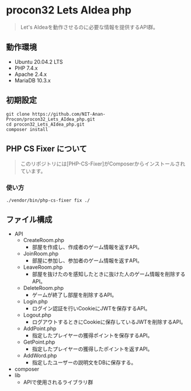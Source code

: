 # procon32 Lets AIdea php
> Let's AIdeaを動作させるのに必要な情報を提供するAPI群。

## 動作環境
- Ubuntu 20.04.2 LTS
- PHP 7.4.x
- Apache 2.4.x
- MariaDB 10.3.x

## 初期設定

```
git clone https://github.com/NIT-Anan-Procon/procon32_Lets_AIdea_php.git
cd procon32_Lets_AIdea_php.git
composer install
```

## PHP CS Fixer について

> このリポジトリには[PHP-CS-Fixer]がComposerからインストールされています。

### 使い方

```
./vendor/bin/php-cs-fixer fix ./
```

## ファイル構成
- API
    - CreateRoom.php
        - 部屋を作成し、作成者のゲーム情報を返すAPI。
    - JoinRoom.php
        - 部屋に参加し、参加者のゲーム情報を返すAPI。
    - LeaveRoom.php
        - 部屋を抜けたのを感知したときに抜けた人のゲーム情報を削除するAPI。
    - DeleteRoom.php
        - ゲームが終了し部屋を削除するAPI。
    - Login.php
        - ログイン認証を行いCookieにJWTを保存するAPI。
    - Logout.php
        - ログアウトするときにCookieに保存しているJWTを削除するAPI。
    - AddPoint.php
        - 指定したプレイヤーの獲得ポイントを保存するAPI。
    - GetPoint.php
        - 指定したプレイヤーの獲得したポイントを返すAPI。
    - AddWord.php
        - 指定したユーザーの説明文をDBに保存する。
- composer
- lib
    - APIで使用されるライブラリ群
